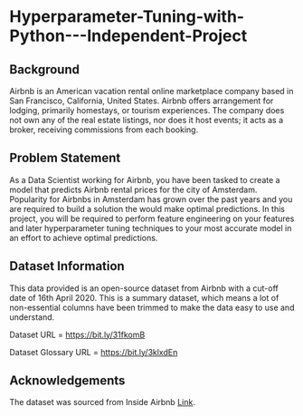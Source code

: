 # Hyperparameter-Tuning-with-Python---Independent-Project

## Background<br />
Airbnb is an American vacation rental online marketplace company based in San
Francisco, California, United States. Airbnb offers arrangement for lodging, primarily
homestays, or tourism experiences. The company does not own any of the real estate
listings, nor does it host events; it acts as a broker, receiving commissions from each
booking.

## Problem Statement<br />
As a Data Scientist working for Airbnb, you have been tasked to create a model that
predicts Airbnb rental prices for the city of Amsterdam. Popularity for Airbnbs in
Amsterdam has grown over the past years and you are required to build a solution the
would make optimal predictions.
In this project, you will be required to perform feature engineering on your features and
later hyperparameter tuning techniques to your most accurate model in an effort to
achieve optimal predictions.

## Dataset Information
This data provided is an open-source dataset from Airbnb with a cut-off date of 16th April
2020. This is a summary dataset, which means a lot of non-essential columns have been
trimmed to make the data easy to use and understand.

Dataset URL = https://bit.ly/31fkomB

Dataset Glossary URL = https://bit.ly/3klxdEn

## Acknowledgements<br />
The dataset was sourced from Inside Airbnb [Link](http://insideairbnb.com/get-the-data.html).
